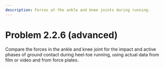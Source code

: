 ```yaml
---
description: Forces at the ankle and knee joints during running.
---
```


# Problem 2.2.6 (advanced)

Compare the forces in the ankle and knee joint for the impact and active phases of ground contact during heel-toe running, using actual data from film or video and from force plates.
